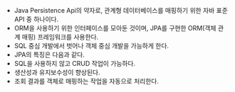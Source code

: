 - Java Persistence Api의 약자로, 관계형 데이터베이스를 매핑하기 위한 자바 표준 API 중 하나이다.
- ORM을 사용하기 위한 인터페이스를 모아둔 것이며, JPA를 구현한 ORM(객체 관계 매핑) 프레임워크를 사용한다.
- SQL 중심 개발에서 벗어나 객체 중심 개발을 가능하게 한다.
- JPA의 특징은 다음과 같다.
- SQL을 사용하지 않고 CRUD 작업이 가능하다.
- 생산성과 유지보수성이 향상된다.
- 조회 결과를 객체로 매핑하는 작업을 자동으로 처리한다.
